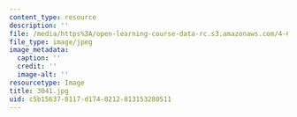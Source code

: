 ```yaml
---
content_type: resource
description: ''
file: /media/https%3A/open-learning-course-data-rc.s3.amazonaws.com/4-614-religious-architecture-and-islamic-cultures-fall-2002/c5b156370117d1740212813153280511_3041.jpg
file_type: image/jpeg
image_metadata:
  caption: ''
  credit: ''
  image-alt: ''
resourcetype: Image
title: 3041.jpg
uid: c5b15637-0117-d174-0212-813153280511
---
```

